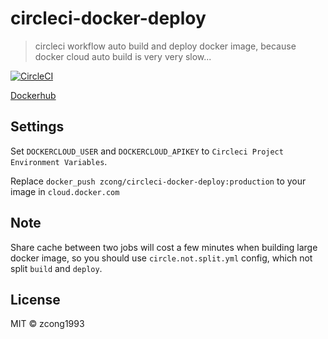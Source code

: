 # circleci-docker-deploy

> circleci workflow auto build and deploy docker image, because docker cloud auto build is very very slow...

[![CircleCI](https://circleci.com/gh/zcong1993/circleci-docker-deploy/tree/master.svg?style=svg)](https://circleci.com/gh/zcong1993/circleci-docker-deploy/tree/master)

[Dockerhub](https://hub.docker.com/r/zcong/circleci-docker-deploy/tags/)

## Settings

Set `DOCKERCLOUD_USER` and `DOCKERCLOUD_APIKEY` to `Circleci Project Environment Variables`.

Replace `docker_push zcong/circleci-docker-deploy:production` to your image in `cloud.docker.com`

## Note

Share cache between two jobs will cost a few minutes when building large docker image, so you should use `circle.not.split.yml` config, which not split `build` and `deploy`.

## License

MIT &copy; zcong1993
